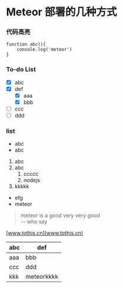 # Meteor 部署的几种方式

### 代码高亮
```
function abc(){
    console.log('meteor')
}
```
### To-do List
- [x] abc
- [x] def
  - [x] aaa
  - [x] bbb
- [ ] ccc
- [ ] ddd

### list
- abc
- abc
1. abc
2. abc
    1. ccccc
    2. nodejs
3. kkkkk
- efg
- meteor

> meteor is a good very very good <br> -- who say

[www.tothis.cn](www.tothis.cn)

abc | def
---|---
aaa | bbb
ccc | ddd
kkk | meteorkkkk
